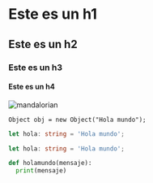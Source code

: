# Este es un h1
## Este es un h2
### Este es un h3
#### Este es un h4

![mandalorian](https://hips.hearstapps.com/hmg-prod/images/the-mandalorian-the-tragedy-fotogramas-1-1607101080.jpg)

```
Object obj = new Object("Hola mundo");
```

``` typescript
let hola: string = 'Hola mundo';
```

``` typescript
let hola: string = 'Hola mundo';
```

``` python
def holamundo(mensaje):
  print(mensaje)
```
